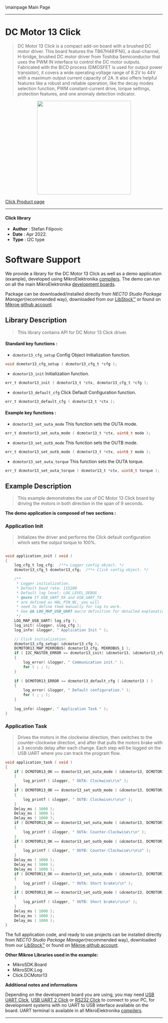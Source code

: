 \mainpage Main Page

---
# DC Motor 13 Click

> DC Motor 13 Click is a compact add-on board with a brushed DC motor driver. This board features the TB67H481FNG, a dual-channel, H-bridge, brushed DC motor driver from Toshiba Semiconductor that uses the PWM IN interface to control the DC motor outputs. Fabricated with the BiCD process (DMOSFET is used for output power transistor), it covers a wide operating voltage range of 8.2V to 44V with a maximum output current capacity of 2A. It also offers helpful features like a robust and reliable operation, like the decay modes selection function, PWM constant-current drive, torque settings, protection features, and one anomaly detection indicator.

<p align="center">
  <img src="https://download.mikroe.com/images/click_for_ide/dcmotor13_click.png" height=300px>
</p>

[Click Product page](https://www.mikroe.com/dc-motor-13-click)

---


#### Click library

- **Author**        : Stefan Filipovic
- **Date**          : Apr 2022.
- **Type**          : I2C type


# Software Support

We provide a library for the DC Motor 13 Click
as well as a demo application (example), developed using MikroElektronika
[compilers](https://www.mikroe.com/necto-studio).
The demo can run on all the main MikroElektronika [development boards](https://www.mikroe.com/development-boards).

Package can be downloaded/installed directly from *NECTO Studio Package Manager*(recommended way), downloaded from our [LibStock&trade;](https://libstock.mikroe.com) or found on [Mikroe github account](https://github.com/MikroElektronika/mikrosdk_click_v2/tree/master/clicks).

## Library Description

> This library contains API for DC Motor 13 Click driver.

#### Standard key functions :

- `dcmotor13_cfg_setup` Config Object Initialization function.
```c
void dcmotor13_cfg_setup ( dcmotor13_cfg_t *cfg );
```

- `dcmotor13_init` Initialization function.
```c
err_t dcmotor13_init ( dcmotor13_t *ctx, dcmotor13_cfg_t *cfg );
```

- `dcmotor13_default_cfg` Click Default Configuration function.
```c
err_t dcmotor13_default_cfg ( dcmotor13_t *ctx );
```

#### Example key functions :

- `dcmotor13_set_outa_mode` This function sets the OUTA mode.
```c
err_t dcmotor13_set_outa_mode ( dcmotor13_t *ctx, uint8_t mode );
```

- `dcmotor13_set_outb_mode` This function sets the OUTB mode.
```c
err_t dcmotor13_set_outb_mode ( dcmotor13_t *ctx, uint8_t mode );
```

- `dcmotor13_set_outa_torque` This function sets the OUTA torque.
```c
err_t dcmotor13_set_outa_torque ( dcmotor13_t *ctx, uint8_t torque );
```

## Example Description

> This example demonstrates the use of DC Motor 13 Click board by driving the motors in both direction in the span of 9 seconds.

**The demo application is composed of two sections :**

### Application Init

> Initializes the driver and performs the Click default configuration which sets the output torque to 100%.

```c

void application_init ( void )
{
    log_cfg_t log_cfg;  /**< Logger config object. */
    dcmotor13_cfg_t dcmotor13_cfg;  /**< Click config object. */

    /** 
     * Logger initialization.
     * Default baud rate: 115200
     * Default log level: LOG_LEVEL_DEBUG
     * @note If USB_UART_RX and USB_UART_TX 
     * are defined as HAL_PIN_NC, you will 
     * need to define them manually for log to work. 
     * See @b LOG_MAP_USB_UART macro definition for detailed explanation.
     */
    LOG_MAP_USB_UART( log_cfg );
    log_init( &logger, &log_cfg );
    log_info( &logger, " Application Init " );

    // Click initialization.
    dcmotor13_cfg_setup( &dcmotor13_cfg );
    DCMOTOR13_MAP_MIKROBUS( dcmotor13_cfg, MIKROBUS_1 );
    if ( I2C_MASTER_ERROR == dcmotor13_init( &dcmotor13, &dcmotor13_cfg ) ) 
    {
        log_error( &logger, " Communication init." );
        for ( ; ; );
    }
    
    if ( DCMOTOR13_ERROR == dcmotor13_default_cfg ( &dcmotor13 ) )
    {
        log_error( &logger, " Default configuration." );
        for ( ; ; );
    }
    
    log_info( &logger, " Application Task " );
}

```

### Application Task

> Drives the motors in the clockwise direction, then switches to the counter-clockwise direction, and after that pulls the motors brake with a 3 seconds delay after each change.
Each step will be logged on the USB UART where you can track the program flow.

```c
void application_task ( void )
{
    if ( DCMOTOR13_OK == dcmotor13_set_outa_mode ( &dcmotor13, DCMOTOR13_MODE_CW ) )
    {
        log_printf ( &logger, " OUTA: Clockwise\r\n" );
    }
    if ( DCMOTOR13_OK == dcmotor13_set_outb_mode ( &dcmotor13, DCMOTOR13_MODE_CW ) )
    {
        log_printf ( &logger, " OUTB: Clockwise\r\n\n" );
    }
    Delay_ms ( 1000 );
    Delay_ms ( 1000 );
    Delay_ms ( 1000 );
    if ( DCMOTOR13_OK == dcmotor13_set_outa_mode ( &dcmotor13, DCMOTOR13_MODE_CCW ) )
    {
        log_printf ( &logger, " OUTA: Counter-Clockwise\r\n" );
    }
    if ( DCMOTOR13_OK == dcmotor13_set_outb_mode ( &dcmotor13, DCMOTOR13_MODE_CCW ) )
    {
        log_printf ( &logger, " OUTB: Counter-Clockwise\r\n\n" );
    }
    Delay_ms ( 1000 );
    Delay_ms ( 1000 );
    Delay_ms ( 1000 );
    if ( DCMOTOR13_OK == dcmotor13_set_outa_mode ( &dcmotor13, DCMOTOR13_MODE_SHORT_BRAKE ) )
    {
        log_printf ( &logger, " OUTA: Short brake\r\n" );
    }
    if ( DCMOTOR13_OK == dcmotor13_set_outb_mode ( &dcmotor13, DCMOTOR13_MODE_SHORT_BRAKE ) )
    {
        log_printf ( &logger, " OUTB: Short brake\r\n\n" );
    }
    Delay_ms ( 1000 );
    Delay_ms ( 1000 );
    Delay_ms ( 1000 );
}
```

The full application code, and ready to use projects can be installed directly from *NECTO Studio Package Manager*(recommended way), downloaded from our [LibStock&trade;](https://libstock.mikroe.com) or found on [Mikroe github account](https://github.com/MikroElektronika/mikrosdk_click_v2/tree/master/clicks).

**Other Mikroe Libraries used in the example:**

- MikroSDK.Board
- MikroSDK.Log
- Click.DCMotor13

**Additional notes and informations**

Depending on the development board you are using, you may need
[USB UART Click](https://www.mikroe.com/usb-uart-click),
[USB UART 2 Click](https://www.mikroe.com/usb-uart-2-click) or
[RS232 Click](https://www.mikroe.com/rs232-click) to connect to your PC, for
development systems with no UART to USB interface available on the board. UART
terminal is available in all MikroElektronika
[compilers](https://shop.mikroe.com/compilers).

---
